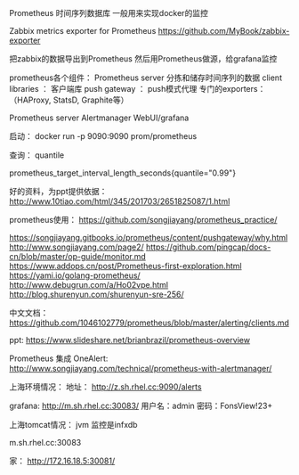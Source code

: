 Prometheus  时间序列数据库 一般用来实现docker的监控

Zabbix metrics exporter for Prometheus
https://github.com/MyBook/zabbix-exporter

把zabbix的数据导出到Prometheus  然后用Prometheus做源，给grafana监控 



prometheus各个组件：
Prometheus server 分拣和储存时间序列的数据
client libraries ： 客户端库
push gateway  ： push模式代理
专门的exporters： （HAProxy, StatsD, Graphite等）


Prometheus server
Alertmanager
WebUI/grafana



启动：
docker run -p 9090:9090 prom/prometheus


查询：
quantile 


prometheus_target_interval_length_seconds{quantile="0.99"}

好的资料，为ppt提供依据：
http://www.10tiao.com/html/345/201703/2651825087/1.html

prometheus使用：
https://github.com/songjiayang/prometheus_practice/

https://songjiayang.gitbooks.io/prometheus/content/pushgateway/why.html
http://www.songjiayang.com/page2/
https://github.com/pingcap/docs-cn/blob/master/op-guide/monitor.md
https://www.addops.cn/post/Prometheus-first-exploration.html
https://yami.io/golang-prometheus/
http://www.debugrun.com/a/Ho02vpe.html
http://blog.shurenyun.com/shurenyun-sre-256/


中文文档：
https://github.com/1046102779/prometheus/blob/master/alerting/clients.md

ppt:
https://www.slideshare.net/brianbrazil/prometheus-overview



Prometheus 集成 OneAlert:
http://www.songjiayang.com/technical/prometheus-with-alertmanager/


上海环境情况：
地址：
http://z.sh.rhel.cc:9090/alerts


grafana:
http://m.sh.rhel.cc:30083/
用户名：admin
密码：FonsView!23+

上海tomcat情况：
jvm 监控是infxdb

m.sh.rhel.cc:30083


家：
http://172.16.18.5:30081/